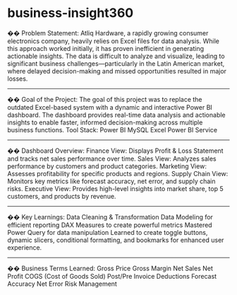 # business-insight360
�� Problem Statement:
Atliq Hardware, a rapidly growing consumer electronics company, heavily relies on
Excel files for data analysis. While this approach worked initially, it has proven inefficient
in generating actionable insights. The data is difficult to analyze and visualize, leading to
significant business challenges—particularly in the Latin American market, where
delayed decision-making and missed opportunities resulted in major losses.

--------------------------
�� Goal of the Project:
The goal of this project was to replace the outdated Excel-based system with a dynamic
and interactive Power BI dashboard. The dashboard provides real-time data analysis
and actionable insights to enable faster, informed decision-making across multiple
business functions.
Tool Stack:
Power BI
MySQL
Excel
Power BI Service

----------------------
�� Dashboard Overview:
Finance View: Displays Profit &amp; Loss Statement and tracks net sales performance over
time.
Sales View: Analyzes sales performance by customers and product categories.
Marketing View: Assesses profitability for specific products and regions.
Supply Chain View: Monitors key metrics like forecast accuracy, net error, and supply
chain risks.
Executive View: Provides high-level insights into market share, top 5 customers, and
products by revenue.

------------------
�� Key Learnings:
Data Cleaning &amp; Transformation
Data Modeling for efficient reporting
DAX Measures to create powerful metrics
Mastered Power Query for data manipulation
Learned to create toggle buttons, dynamic slicers, conditional formatting, and
bookmarks for enhanced user experience.

----------------------------
�� Business Terms Learned:
Gross Price
Gross Margin
Net Sales
Net Profit
COGS (Cost of Goods Sold)
Post/Pre Invoice Deductions
Forecast Accuracy
Net Error
Risk Management
